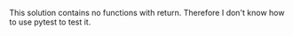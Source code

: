 This solution contains no functions with return. Therefore I don't know how to use pytest to test it.
